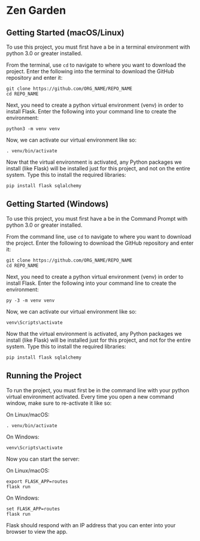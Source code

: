# Zen Garden

## Getting Started (macOS/Linux)

To use this project, you must first have a be in a terminal environment with python 3.0 or greater installed. 

From the terminal, use `cd` to navigate to where you want to download the project. Enter the following into the terminal to download the GitHub repository and enter it:

    git clone https://github.com/ORG_NAME/REPO_NAME
    cd REPO_NAME


Next, you need to create a python virtual environment (venv) in order to install Flask. Enter the following into your command line to create the environment:

    python3 -m venv venv

Now, we can activate our virtual environment like so:

    . venv/bin/activate

Now that the virtual environment is activated, any Python packages we install (like Flask) will be installed just for this project, and not on the entire system. Type this to install the required libraries:

    pip install flask sqlalchemy

## Getting Started (Windows)

To use this project, you must first have a be in the Command Prompt with python 3.0 or greater installed. 

From the command line, use `cd` to navigate to where you want to download the project. Enter the following to download the GitHub repository and enter it:

    git clone https://github.com/ORG_NAME/REPO_NAME
    cd REPO_NAME


Next, you need to create a python virtual environment (venv) in order to install Flask. Enter the following into your command line to create the environment:

    py -3 -m venv venv

Now, we can activate our virtual environment like so:

    venv\Scripts\activate

Now that the virtual environment is activated, any Python packages we install (like Flask) will be installed just for this project, and not for the entire system. Type this to install the required libraries:

    pip install flask sqlalchemy

## Running the Project

To run the project, you must first be in the command line with your python virtual environment activated. Every time you open a new command window, make sure to re-activate it like so:

On Linux/macOS:

    . venv/bin/activate

On Windows:

    venv\Scripts\activate

Now you can start the server:

On Linux/macOS:

    export FLASK_APP=routes
    flask run

On Windows:

    set FLASK_APP=routes
    flask run

Flask should respond with an IP address that you can enter into your browser to view the app.
